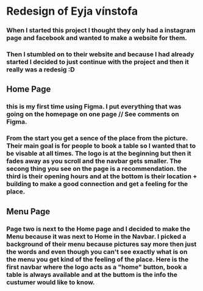 # Redesign of Eyja vínstofa
### When I started this project I thought they only had a instagram page and facebook and wanted to make a website for them. 
### Then I stumbled on to their website and because I had already started I decided to just continue with the project and then it really was a redesig :D
## Home Page
### this is my first time using Figma. I put everything that was going on the homepage on one page // See comments on Figma.
### From the start you get a sence of the place from the picture. Their main goal is for people to book a table so I wanted that to be visable at all times. The logo is at the beginning but then it fades away as you scroll and the navbar gets smaller. The secong thing you see on the page is a recommendation. the third is their opening hours and at the bottom is their location + building to make a good connection and get a feeling for the place.
## Menu Page
### Page two is next to the Home page and I decided to make the Menu because it was next to Home in the Navbar. I picked a background of their menu because pictures say more then just the words and even though you can't see exactly what is on the menu you get kind of the feeling of the place. Here is the first navbar where the logo acts as a "home" button, book a table is always available and at the buttom is the info the custumer would like to know.   
